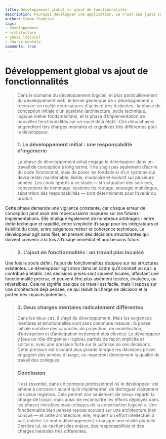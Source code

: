 ```yaml
---
title: Développement global vs ajout de fonctionnalités
description: Pourquoi développer une application, ce n’est pas juste coder une fonctionnalité.
author: Simon Chabrier
tags:
- développement
- architecture
- génie logiciel
- charge mentale
comments: true
---
```


# Développement global vs ajout de fonctionnalités

> Dans le domaine du développement logiciel, et plus particulièrement du développement web, le terme générique de « développement » recouvre en réalité deux natures d'activité très distinctes : la phase de conception initiale d’un système (architecture, socle technique, logique métier fondamentale), et la phase d’implémentation de nouvelles fonctionnalités sur un socle déjà établi. Ces deux phases engendrent des charges mentales et cognitives très différentes pour le développeur.
>
> ### 1. Le développement initial : une responsabilité d’ingénierie
>
> La phase de développement initial engage le développeur dans un travail de conception à long terme. Il ne s’agit pas seulement d’écrire du code fonctionnel, mais de poser les fondations d’un système qui devra rester maintenable, lisible, modulaire et évolutif sur plusieurs années. Les choix opérés à ce stade — structuration des services, conventions de nommage, système de routage, stratégie multilingue, séparation des responsabilités — sont déterminants pour l’avenir du produit.

Cette phase demande une vigilance constante, car chaque erreur de conception peut avoir des répercussions majeures sur les futures implémentations. Elle implique également de nombreux arbitrages : entre dette technique et rapidité, entre simplicité d’usage pour les intégrateurs et lisibilité du code, entre exigences métier et cohérence technique. Le développeur agit sans filet, en prenant des décisions structurantes qui doivent convenir à la fois à l’usage immédiat et aux besoins futurs.

> ### 2. L’ajout de fonctionnalités : un travail plus localisé

Une fois le socle défini, l’ajout de fonctionnalités s’appuie sur les structures existantes. Le développeur agit alors dans un cadre qu’il connaît ou qu’il a contribué à établir. Les décisions prises sont souvent locales, affectant une fonctionnalité précise, et peuvent être plus aisément testées, évaluées, ou réversibles. Cela ne signifie pas que ce travail est facile, mais il repose sur une architecture déjà pensée, ce qui réduit la charge de décision et la portée des impacts potentiels.

> ### 3. Deux charges mentales radicalement différentes
>
> Dans les deux cas, il s’agit de développement. Mais les exigences mentales et émotionnelles sont sans commune mesure : la phase initiale mobilise des capacités de projection, de modélisation, d’abstraction et d’anticipation nettement plus élevées. Le développeur y joue un rôle d’ingénieur logiciel, parfois de façon implicite et solitaire, avec une pression forte sur la justesse de ses décisions. Cette pression est d’autant plus grande lorsque les décisions prises engagent des années d’usage, ou impactent directement la qualité de travail des collègues.
>
> ### Conclusion
>
> Il est essentiel, dans un contexte professionnel où le développeur est amené à concevoir autant qu’à implémenter, de distinguer clairement ces deux registres. Cela permet non seulement de mieux répartir la charge de travail, mais aussi de reconnaître les efforts déployés dans les phases invisibles mais critiques de la construction logicielle. Une fonctionnalité bien pensée repose souvent sur une architecture bien conçue — et cette architecture, elle, requiert un effort intellectuel à part entière. Le mot « développement » masque une réalité plurielle. Derrière lui, se cachent des enjeux, des responsabilités et des charges mentales très différentes.
